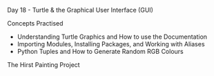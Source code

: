 Day 18 - Turtle & the Graphical User Interface (GUI)

Concepts Practised

- Understanding Turtle Graphics and How to use the Documentation
- Importing Modules, Installing Packages, and Working with Aliases
- Python Tuples and How to Generate Random RGB Colours

The Hirst Painting Project

